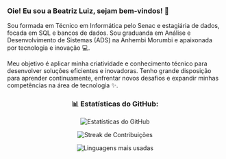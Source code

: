 <h3>Oie! Eu sou a Beatriz Luiz, sejam bem-vindos! 💙</h3>  

Sou formada em Técnico em Informática pelo Senac e estagiária de dados, focada em SQL e bancos de dados. Sou graduanda em Análise e Desenvolvimento de Sistemas (ADS) na Anhembi Morumbi e apaixonada por tecnologia e inovação 💻.

Meu objetivo é aplicar minha criatividade e conhecimento técnico para desenvolver soluções eficientes e inovadoras. Tenho grande disposição para aprender continuamente, enfrentar novos desafios e expandir minhas competências na área de tecnologia ✨.

<div align="center">

### 📊 Estatísticas do GitHub:


<!-- Stats Gerais -->
![Estatísticas do GitHub](https://github-readme-stats.vercel.app/api?username=beatriizluizz&theme=dracula&hide_border=false&include_all_commits=false&count_private=false)<br/>

<!-- Streak (dias seguidos de contribuição) -->
![Streak de Contribuições](https://nirzak-streak-stats.vercel.app/?user=beatriizluizz&theme=dracula&hide_border=false)<br/>

<!-- Linguagens mais usadas -->
![Linguagens mais usadas](https://github-readme-stats.vercel.app/api/top-langs/?username=Beatriizluizz&theme=dracula&hide_border=false&include_all_commits=false&count_private=false&layout=compact)

</div>
